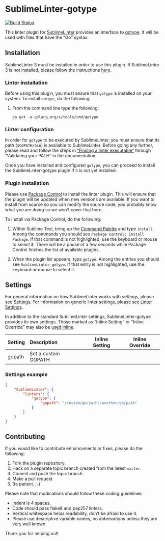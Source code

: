 SublimeLinter-gotype
================================

[![Build Status](https://travis-ci.org/SublimeLinter/SublimeLinter-gotype.png?branch=master)](https://travis-ci.org/SublimeLinter/SublimeLinter-gotype)

This linter plugin for [SublimeLinter][docs] provides an interface to [gotype](http://godoc.org/code.google.com/p/go.tools/cmd/gotype). It will be used with files that have the “Go” syntax.

## Installation
SublimeLinter 3 must be installed in order to use this plugin. If SublimeLinter 3 is not installed, please follow the instructions [here][installation].

### Linter installation
Before using this plugin, you must ensure that `gotype` is installed on your system. To install `gotype`, do the following:

1. From the command line type the following:

   ```
   go get -u golang.org/x/tools/cmd/gotype
   ```

### Linter configuration
In order for `gotype` to be executed by SublimeLinter, you must ensure that its path (`$GOPATH/bin`) is available to SublimeLinter. Before going any further, please read and follow the steps in [“Finding a linter executable”](http://sublimelinter.readthedocs.org/en/latest/troubleshooting.html#finding-a-linter-executable) through “Validating your PATH” in the documentation.

Once you have installed and configured `gotype`, you can proceed to install the SublimeLinter-gotype plugin if it is not yet installed.

### Plugin installation
Please use [Package Control][pc] to install the linter plugin. This will ensure that the plugin will be updated when new versions are available. If you want to install from source so you can modify the source code, you probably know what you are doing so we won’t cover that here.

To install via Package Control, do the following:

1. Within Sublime Text, bring up the [Command Palette][cmd] and type `install`. Among the commands you should see `Package Control: Install Package`. If that command is not highlighted, use the keyboard or mouse to select it. There will be a pause of a few seconds while Package Control fetches the list of available plugins.

1. When the plugin list appears, type `gotype`. Among the entries you should see `SublimeLinter-gotype`. If that entry is not highlighted, use the keyboard or mouse to select it.

## Settings
For general information on how SublimeLinter works with settings, please see [Settings][settings]. For information on generic linter settings, please see [Linter Settings][linter-settings].

In addition to the standard SublimeLinter settings, SublimeLinter-gotype provides its own settings. Those marked as “Inline Setting” or “Inline Override” may also be [used inline][inline-settings].

|Setting|Description         |Inline Setting|Inline Override|
|:------|:-------------------|:------------:|:-------------:|
|gopath |Set a custom GOPATH |||

### Settings example
```json
{
    "SublimeLinter": {
        "linters": {
            "gotype": {
                "gopath": "/custom/go/path:/another/go/path"
            }
        }
    }
}
```

## Contributing
If you would like to contribute enhancements or fixes, please do the following:

1. Fork the plugin repository.
1. Hack on a separate topic branch created from the latest `master`.
1. Commit and push the topic branch.
1. Make a pull request.
1. Be patient.  ;-)

Please note that modications should follow these coding guidelines:

- Indent is 4 spaces.
- Code should pass flake8 and pep257 linters.
- Vertical whitespace helps readability, don’t be afraid to use it.
- Please use descriptive variable names, no abbrevations unless they are very well known.

Thank you for helping out!

[docs]: http://sublimelinter.readthedocs.org
[installation]: http://sublimelinter.readthedocs.org/en/latest/installation.html
[locating-executables]: http://sublimelinter.readthedocs.org/en/latest/usage.html#how-linter-executables-are-located
[pc]: https://sublime.wbond.net/installation
[cmd]: http://docs.sublimetext.info/en/sublime-text-3/extensibility/command_palette.html
[settings]: http://sublimelinter.readthedocs.org/en/latest/settings.html
[linter-settings]: http://sublimelinter.readthedocs.org/en/latest/linter_settings.html
[inline-settings]: http://sublimelinter.readthedocs.org/en/latest/settings.html#inline-settings
